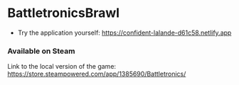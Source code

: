 # BattletronicsBrawl

- Try the application yourself: <a href="https://confident-lalande-d61c58.netlify.app" target="_blank">https://confident-lalande-d61c58.netlify.app</a>

### Available on Steam
Link to the local version of the game: https://store.steampowered.com/app/1385690/Battletronics/

